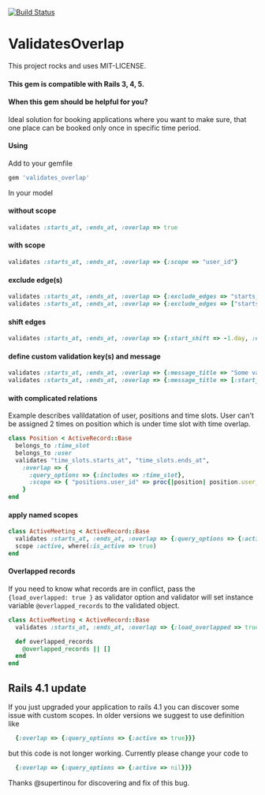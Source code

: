 [![Build Status](https://secure.travis-ci.org/robinbortlik/validates_overlap.png?branch=master)](https://secure.travis-ci.org/robinbortlik/validates_overlap)

# ValidatesOverlap

This project rocks and uses MIT-LICENSE.

#### This gem is compatible with Rails 3, 4, 5.

#### When this gem should be helpful for you?
Ideal solution for booking applications where you want to make sure, that one place can be booked only once in specific time period.

#### Using

Add to your gemfile

```ruby
gem 'validates_overlap'
```

In your model

#### without scope

```ruby
validates :starts_at, :ends_at, :overlap => true
```

#### with scope

```ruby
validates :starts_at, :ends_at, :overlap => {:scope => "user_id"}
```

#### exclude edge(s)

```ruby
validates :starts_at, :ends_at, :overlap => {:exclude_edges => "starts_at"}
validates :starts_at, :ends_at, :overlap => {:exclude_edges => ["starts_at", "ends_at"]}
```

#### shift edges

```ruby
validates :starts_at, :ends_at, :overlap => {:start_shift => -1.day, :end_shift => 1.day}
```

#### define custom validation key(s) and message

```ruby
validates :starts_at, :ends_at, :overlap => {:message_title => "Some validation title", :message_content => "Some validation message"}
validates :starts_at, :ends_at, :overlap => {:message_title => [:start_at, :end_at], :message_content => "Some validation message"}
```

#### with complicated relations

Example describes valildatation of user, positions and time slots.
User can't be assigned 2 times on position which is under time slot with time overlap.

```ruby
class Position < ActiveRecord::Base
  belongs_to :time_slot
  belongs_to :user
  validates "time_slots.starts_at", "time_slots.ends_at",
    :overlap => {
      :query_options => {:includes => :time_slot},
      :scope => { "positions.user_id" => proc{|position| position.user_id} }
    }
end
```

#### apply named scopes

```ruby
class ActiveMeeting < ActiveRecord::Base
  validates :starts_at, :ends_at, :overlap => {:query_options => {:active => nil}}
  scope :active, where(:is_active => true)
end
```

#### Overlapped records
If you need to know what records are in conflict, pass the `{load_overlapped: true }` as validator option and validator will set instance variable `@overlapped_records` to the validated object.

```ruby
class ActiveMeeting < ActiveRecord::Base
  validates :starts_at, :ends_at, :overlap => {:load_overlapped => true}

  def overlapped_records
    @overlapped_records || []
  end
end

```

## Rails 4.1 update

If you just upgraded your application to rails 4.1 you can discover some issue with custom scopes. In older versions we suggest to use definition like

```ruby
  {:overlap => {:query_options => {:active => true}}}
```

but this code is not longer working. Currently please change your code to

```ruby
  {:overlap => {:query_options => {:active => nil}}}
```
Thanks @supertinou for discovering and fix of this bug.
